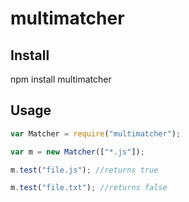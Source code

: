 multimatcher
============

Install
-------

npm install multimatcher

Usage
-----

```javascript
var Matcher = require("multimatcher");

var m = new Matcher(["*.js"]);

m.test("file.js"); //returns true

m.test("file.txt"); //returns false

```
